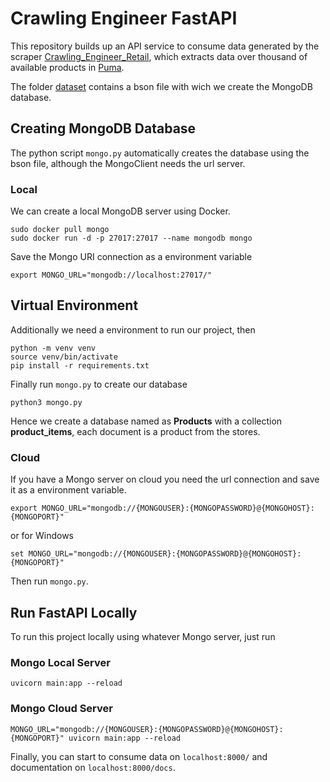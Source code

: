 # Crawling Engineer FastAPI

This repository builds up an API service to consume data generated by the scraper [Crawling_Engineer_Retail](https://github.com/jpradas1/Crawling_Engineer_Retail), which extracts data over thousand of available products in [Puma](https://eu.puma.com/).

The folder [dataset](https://github.com/jpradas1/Crawling_FastAPI_Retail/tree/main/dataset) contains a bson file with wich we create the MongoDB database.

## Creating MongoDB Database
The python script `mongo.py` automatically creates the database using the bson file, although the MongoClient needs the url server.
### Local
We can create a local MongoDB server using Docker.
```
sudo docker pull mongo
sudo docker run -d -p 27017:27017 --name mongodb mongo
```
Save the Mongo URI connection as a environment variable
```
export MONGO_URL="mongodb://localhost:27017/"
```
## Virtual Environment
Additionally we need a environment to run our project, then
```
python -m venv venv
source venv/bin/activate
pip install -r requirements.txt
```
Finally run `mongo.py` to create our database
```
python3 mongo.py
```
Hence we create a database named as **Products** with a collection **product_items**, each document is a product from the stores.
### Cloud
If you have a Mongo server on cloud you need the url connection and save it as a environment variable.
```
export MONGO_URL="mongodb://{MONGOUSER}:{MONGOPASSWORD}@{MONGOHOST}:{MONGOPORT}"
```
or for Windows
```
set MONGO_URL="mongodb://{MONGOUSER}:{MONGOPASSWORD}@{MONGOHOST}:{MONGOPORT}"
```
Then run `mongo.py`.
## Run FastAPI Locally
To run this project locally using whatever Mongo server, just run

### Mongo Local Server
```
uvicorn main:app --reload
```
### Mongo Cloud Server
```
MONGO_URL="mongodb://{MONGOUSER}:{MONGOPASSWORD}@{MONGOHOST}:{MONGOPORT}" uvicorn main:app --reload
```
Finally, you can start to consume data on `localhost:8000/` and documentation on `localhost:8000/docs`.
